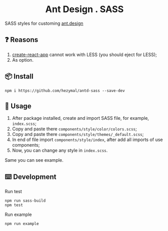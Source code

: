 <h1 align="center">Ant Design . SASS</h1>

SASS styles for customing [ant.design](https://ant.design/)

## ❓ Reasons

1. [create-react-app](https://github.com/facebook/create-react-app) cannot work with LESS (you should eject for LESS);
2. As option.

## 📦 Install

```
npm i https://github.com/hezymal/antd-sass --save-dev
```

## 🔨 Usage

1. After package installed, create and import SASS file, for example, `index.scss`;
2. Copy and paste there `components/style/color/colors.scss`;
3. Copy and paste there `components/style/themes/_default.scss`;
4. In end of file import `components/style/index`, after add all imports of use components;
5. Now, you can change any style in `index.scss`.

Same you can see example.

## ⌨️ Development

Run test
```
npm run sass-build
npm test
```

Run example
```
npm run example
```
